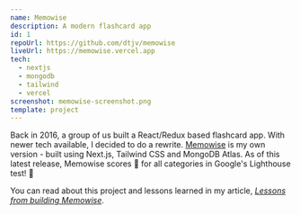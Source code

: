 ```yaml
---
name: Memowise
description: A modern flashcard app
id: 1
repoUrl: https://github.com/dtjv/memowise
liveUrl: https://memowise.vercel.app
tech:
  - nextjs
  - mongodb
  - tailwind
  - vercel
screenshot: memowise-screenshot.png
template: project
---
```


<!-- intro -->

Back in 2016, a group of us built a React/Redux based flashcard app. With newer
tech available, I decided to do a rewrite.
[Memowise](https://memowise.vercel.app) is my own version - built using Next.js,
Tailwind CSS and MongoDB Atlas. As of this latest release, Memowise scores 💯
for all categories in Google's Lighthouse test! 👊

You can read about this project and lessons learned in my article,
_[Lessons from building Memowise](/lessons-from-building-memowise/)_.

<!-- intro -->
